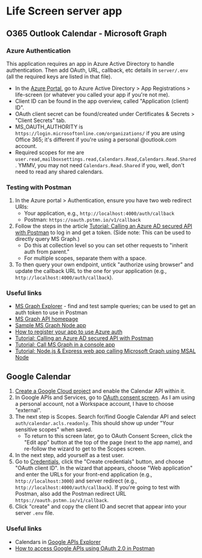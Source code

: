 # Life Screen server app

## O365 Outlook Calendar - Microsoft Graph

### Azure Authentication

This application requires an app in Azure Active Directory to handle authentication. Then add OAuth, URL, callback, etc details in `server/.env` (all the required keys are listed in that file).

- In the [Azure Portal](https://portal.azure.com), go to Azure Active Directory > App Registrations > life-screen (or whatever you called your app if you're not me).
- Client ID can be found in the app overview, called "Application (client) ID".
- OAuth client secret can be found/created under Certificates & Secrets > "Client Secrets" tab.
- MS_OAUTH_AUTHORITY is `https://login.microsoftonline.com/organizations/` if you are using Office 365; it's different if you're using a personal @outlook.com account.
- Required scopes for me are `user.read,mailboxsettings.read,Calendars.Read,Calendars.Read.Shared`. YMMV, you may not need `Calendars.Read.Shared` if you, well, don't need to read any shared calendars.

### Testing with Postman

1. In the Azure portal > Authentication, ensure you have two web redirect URIs:
    - Your application, e.g., `http://localhost:4000/auth/callback`
    - Postman: `https://oauth.pstmn.io/v1/callback`
2. Follow the steps in the article [Tutorial: Calling an Azure AD secured API with Postman](https://dev.to/425show/calling-an-azure-ad-secured-api-with-postman-22co) to log in and get a token. (Side note: This can be used to directly query MS Graph.) 
   - Do this at collection level so you can set other requests to "inherit auth from parent."
   - For multiple scopes, separate them with a space.
3. To then query your own endpoint, untick "authorize using browser" and update the callback URL to the one for your application (e.g., `http://localhost:4000/auth/callback`).

### Useful links

* [MS Graph Explorer](https://developer.microsoft.com/en-us/graph/graph-explorer) - find and test sample queries; can be used to get an auth token to use in Postman
* [MS Graph API homepage](https://developer.microsoft.com/en-us/graph/rest-api)
* [Sample MS Graph Node app](https://github.com/microsoftgraph/msgraph-sample-nodeexpressapp)
* [How to register your app to use Azure auth](https://learn.microsoft.com/en-us/azure/active-directory/develop/quickstart-register-app)
* [Tutorial: Calling an Azure AD secured API with Postman](https://dev.to/425show/calling-an-azure-ad-secured-api-with-postman-22co)
* [Tutorial: Call MS Graph in a console app](https://learn.microsoft.com/en-us/azure/active-directory/develop/tutorial-v2-nodejs-console)
* [Tutorial: Node.js & Express web app calling Microsoft Graph using MSAL Node](https://github.com/Azure-Samples/ms-identity-javascript-nodejs-tutorial/blob/main/2-Authorization/1-call-graph/README.md)

## Google Calendar

1. [Create a Google Cloud project](https://developers.google.com/workspace/guides/create-project) and enable the Calendar API within it.
2. In Google APIs and Services, go to [OAuth consent screen](https://console.cloud.google.com/apis/credentials/consent?project=life-screen). As I am using a personal account, not a Workspace account, I have to choose "external". 
3. The next step is Scopes. Search for/find Google Calendar API and select `auth/calendar.acls.readonly`. This should show up under "Your sensitive scopes" when saved.
   - To return to this screen later, go to OAuth Consent Screen, click the "Edit app" button at the top of the page (next to the app name), and re-follow the wizard to get to the Scopes screen.
4. In the next step, add yourself as a test user.
5. Go to [Credentials](https://console.cloud.google.com/apis/credentials?project=life-screen), click the "Create credentials" button, and choose "OAuth client ID". In the wizard that appears, choose "Web application" and enter the URLs for your front-end application (e.g., `http://localhost:3000`) and server redirect (e.g., `http://localhost:4000/auth/callback`). If you're going to test with Postman, also add the Postman redirect URL `https://oauth.pstmn.io/v1/callback`.
6. Click "create" and copy the client ID and secret that appear into your server `.env` file.

### Useful links

* Calendars in [Google APIs Explorer](https://developers.google.com/calendar/api/v3/reference/calendars/get?apix_params=%7B%22calendarId%22%3A%22primary%22%7D)
* [How to access Google APIs using OAuth 2.0 in Postman](https://blog.postman.com/how-to-access-google-apis-using-oauth-in-postman/)

